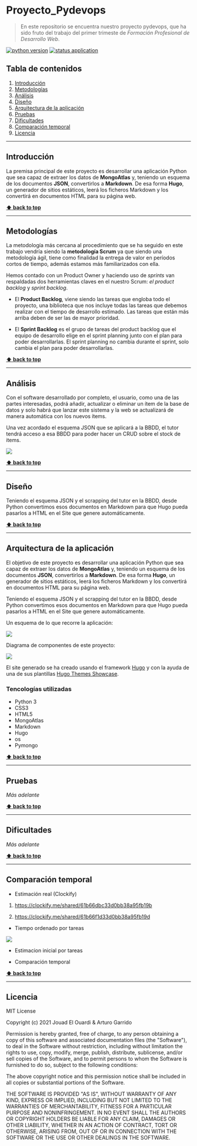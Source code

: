# Proyecto_Pydevops 

>En este repositorio se encuentra nuestro proyecto pydevops, que ha sido fruto del trabajo del primer trimeste de _Formación Profesional de Desarrollo Web_.

[![python version](https://img.shields.io/badge/python-v3.9-blue)](https://www.python.org/downloads/)
[![status application](https://img.shields.io/badge/status-stable-brightgreen)](https://github.com/Jouad01/Proyecto_Pydevops)


## Tabla de contenidos

1. [Introducción](#Introducción)
1. [Metodologías](#Metodologías)
1. [Análisis](#Análisis)
1. [Diseño](#Diseño)
1. [Arquitectura de la aplicación](#Arquitectura-de-la-aplicación)
1. [Pruebas](#Pruebas)
1. [Dificultades](#Dificultades)
1. [Comparación temporal](#Comparación-temporal)
1. [Licencia](#licencia)

--- 

## Introducción

La premisa principal de este proyecto es desarrollar una aplicación Python que sea capaz de extraer los datos de **MongoAtlas** y, teniendo un esquema de los documentos **JSON**, convertirlos a **Markdown**.
De esa forma **Hugo**, un generador de sitios estáticos, leerá los ficheros Markdown y los convertirá en documentos HTML para su página web.

**[⬆ back to top](#tabla-de-contenidos)**

---

## Metodologías

La metodología más cercana al procedimiento que se ha seguido en este trabajo vendría siendo la **metodología Scrum** ya que siendo una metodología ágil, tiene como finalidad la entrega de valor en períodos cortos de tiempo, además estamos más familiarizados con ella. 

Hemos contado con un Product Owner y haciendo uso de _sprints_ van respaldadas dos herramientas claves en el nuestro Scrum: _el product backlog_ y _sprint backlog_.

 - El **Product Backlog**, viene siendo las tareas que engloba todo el proyecto, una biblioteca que nos incluye todas las tareas que debemos realizar con el tiempo de desarrollo estimado. Las tareas que están más arriba deben de ser las de mayor prioridad.

- El **Sprint Backlog** es el grupo de tareas del product backlog que el equipo de desarrollo elige en el sprint planning junto con el plan para poder desarrollarlas. 
El sprint planning no cambia durante el sprint, solo cambia el plan para poder desarrollarlas.

**[⬆ back to top](#tabla-de-contenidos)**

---

## Análisis

Con el software desarrollado por completo, el usuario, como una de las partes interesadas, podrá añadir, actualizar o eliminar un ítem de la base de datos y solo habrá que lanzar este sistema y la web se actualizará de manera automática con los nuevos ítems.

Una vez acordado el esquema JSON que se aplicará a la BBDD, el tutor tendrá acceso a esa BBDD para poder hacer un CRUD sobre el stock de items.

![](images/Screenshot_1.png)


**[⬆ back to top](#tabla-de-contenidos)**

--- 
## Diseño

Teniendo el esquema JSON y el scrapping del tutor en la BBDD, desde Python convertimos esos documentos en Markdown para que Hugo pueda pasarlos a HTML en el Site que genere automáticamente.


**[⬆ back to top](#tabla-de-contenidos)**

---

## Arquitectura de la aplicación

El objetivo de este proyecto es desarrollar una aplicación Python que sea capaz de extraer los datos de **MongoAtlas** y, teniendo un esquema de los documentos **JSON**, convertirlos a **Markdown**.
De esa forma **Hugo**, un generador de sitios estáticos, leerá los ficheros Markdown y los convertirá en documentos HTML para su página web.

Teniendo el esquema JSON y el scrapping del tutor en la BBDD, desde Python convertimos esos documentos en Markdown para que Hugo pueda pasarlos a HTML en el Site que genere automáticamente.

Un esquema de lo que recorre la aplicación:

![](images/Screenshot_2.png)

Diagrama de componentes de este proyecto:

![](images/Screenshot_3.png)


El site generado se ha creado usando el framework [Hugo](https://gohugo.io/) y con la ayuda de una de sus plantillas [Hugo Themes Showcase](https://themes.gohugo.io/).


### Tencologías utilizadas

- Python 3
- CSS3
- HTML5
- MongoAtlas
- Markdown 
- Hugo
- os
- Pymongo



**[⬆ back to top](#tabla-de-contenidos)**

---

## Pruebas

_Más adelante_

**[⬆ back to top](#tabla-de-contenidos)**

---

## Dificultades

_Más adelante_

**[⬆ back to top](#tabla-de-contenidos)**

---

## Comparación temporal

- Estimación real (Clockify)

1. https://clockify.me/shared/61b66dbc33d0bb38a95fb19b

2. https://clockify.me/shared/61b66f1d33d0bb38a95fb19d

- Tiempo ordenado por tareas

![](images/Screenshot_4.png)


- Estimacion inicial por tareas

- Comparación temporal

**[⬆ back to top](#tabla-de-contenidos)**

---

## Licencia

MIT License

Copyright (c) 2021 Jouad El Ouardi & Arturo Garrido

Permission is hereby granted, free of charge, to any person obtaining a copy
of this software and associated documentation files (the "Software"), to deal
in the Software without restriction, including without limitation the rights
to use, copy, modify, merge, publish, distribute, sublicense, and/or sell
copies of the Software, and to permit persons to whom the Software is
furnished to do so, subject to the following conditions:

The above copyright notice and this permission notice shall be included in all
copies or substantial portions of the Software.

THE SOFTWARE IS PROVIDED "AS IS", WITHOUT WARRANTY OF ANY KIND, EXPRESS OR
IMPLIED, INCLUDING BUT NOT LIMITED TO THE WARRANTIES OF MERCHANTABILITY,
FITNESS FOR A PARTICULAR PURPOSE AND NONINFRINGEMENT. IN NO EVENT SHALL THE
AUTHORS OR COPYRIGHT HOLDERS BE LIABLE FOR ANY CLAIM, DAMAGES OR OTHER
LIABILITY, WHETHER IN AN ACTION OF CONTRACT, TORT OR OTHERWISE, ARISING FROM,
OUT OF OR IN CONNECTION WITH THE SOFTWARE OR THE USE OR OTHER DEALINGS IN THE
SOFTWARE.


